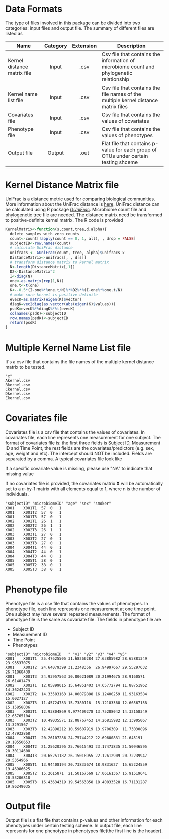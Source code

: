 # Data Formats

The type of files involved in this package can be divided into two categories: input files and output file. The summary of different files are listed as

| Name       | Category           | Extension  | Description |
| ------------- |:-------------:|:-----:|-------------|
| Kernel distance matrix file      | Input | .csv | Csv file that contains the information of microbiome count and phylogenetic relationship|
| Kernel name list file      | Input | .csv | Csv file that contains the file names of the multiple kernel distance matrix files |
| Covariates file      | Input      |  .csv | Csv file that contains the values of covariates|
| Phenotype file | Input     |    .csv | Csv file that contains the values of phenotypes |
| Output file | Output     |    .out | Flat file that contains p-value for each group of OTUs under certain testing shceme|

# Kernel Distance Matrix file

UniFrac is a distance metric used for comparing biological communities. More information about the UniFrac distance is [here](https://en.wikipedia.org/wiki/UniFrac). UniFrac distance can be calculated using R package [_GUniFrac_](https://cran.r-project.org/web/packages/GUniFrac/GUniFrac.pdf). Microbiome count file and phylogenetic tree file are needed. The distance matrix need be transformed to positive-definite kernel matrix. The R code is provided

```r
KernelMatrix<-function(s,count,tree,d,alpha){
  delete samples with zero counts
  count<-count[!apply(count == 0, 1, all), , drop = FALSE]
  subjectID<-row.names(count)
  # calculate UniFrac distance
  unifracs <- GUniFrac(count, tree, alpha)$unifracs x
  DistanceMatrix<-unifracs[, , d[s]]  
  # transform distance matrix to kernel matrix
  N<-length(DistanceMatrix[,1])
  D2<-DistanceMatrix^2
  I<-diag(N)
  one<-as.matrix(rep(1,N))
  one.t<-t(one)
  K<--0.5*(I-one%*%one.t/N)%*%D2%*%(I-one%*%one.t/N)
  # make sure kernel is positive definite
  evecK=as.matrix(eigen(K)$vector)
  diagK=vec2diag(as.vector(abs(eigen(K)$values)))
  psdK=evecK%*%diagK%*%t(evecK)
  colnames(psdK)<-subjectID
  row.names(psdK)<-subjectID
  return(psdK)
}
```
# Multiple Kernel Name List file
It's a csv file that contains the file names of the multiple kernel distance matrix to be tested. 
```csv
"x"Akernel.csvBkernel.csvCkernel.csvDkernel.csvEkernel.csv
```

# Covariates file

Covariates file is a csv file that contains the values of covariates. In covariates file, each line represents one measurement for one subject. The format of covariates file is: the first three fields is Subject ID, Measurement ID and Time Point, the rest fields are the covariates/predictors (e.g. sex, age, weight and etc). The intercept should NOT be included. Fields are separated by a comma. A typical covariates file look like

If a specific covariate value is missing, please use "NA" to indicate that missing value

If no covariates file is provided, the covariates matrix **X** will be automatically set to a _n_-by-1 matrix with all elements equal to 1, where n is the number of individuals.

```csv
"subjectID" "microbiomeID" "age" "sex" "smoker"X001	X001T1	57	0	1X001	X001T2	57	0	1X001	X001T3	57	0	1X002	X002T1	26	1	1X002	X002T2	26	1	1X002	X002T3	26	1	1X003	X003T1	27	0	1X003	X003T2	27	0	1X003	X003T3	27	0	1X004	X004T1	44	0	1X004	X004T2	44	0	1X004	X004T3	44	0	1X005	X005T1	38	0	1X005	X005T2	38	0	1X005	X005T3	38	0	1
```

# Phenotype file 

Phenotype file is a csv file that contains the values of phenotypes. In phenotype file, each line represents one measurement at one time point. One subject may have several repeated measurements. The format of phenotype file is the same as covariate file. The fields in phenotype file are

* Subject ID
* Measurement ID
* Time Point
* Phenotypes

```csv
"subjectID" "microbiomeID	" "y1" "y2" "y3" "y4" "y5"X001	X001T1	25.47625505	31.68266284	27.63805982	28.65881349	23.93537075X001	X001T2	24.64079399	31.2348356	26.94997667	29.55297632	26.71868439X001	X001T3	24.93957563	30.80621089	30.21994675	28.9160571	26.61401479X002	X002T1	12.05899015	15.64851403	14.65772794	11.88751962	14.36242423X002	X002T2	14.33583163	14.00079888	16.12400259	11.93163584	15.0027127X002	X002T3	11.45724733	15.7380116	15.12183368	12.66567158	15.15858036X003	X003T1	12.93804869	9.977409278	13.75288042	14.32158349	12.65765104X003	X003T2	10.49035571	12.08767453	14.26815982	12.13905067	13.3291567X003	X003T3	12.42898212	10.59607919	13.9706309	11.73030896	12.47932868X004	X004T1	20.26107286	24.75744212	22.69600831	21.645191	20.18550653X004	X004T2	21.25620395	25.76615493	23.17473835	21.50946595	20.30114608X004	X004T3	20.65251182	26.15018955	22.12612909	20.72239947	20.5354966X005	X005T1	13.94408194	20.73833674	18.9831627	15.65224559	19.46986625X005	X005T2	15.2615871	21.50167569	17.06161367	15.91519641	20.53206818X005	X005T3	16.43634319	19.54563858	18.40833528	16.71131287	19.86249035
```

# Output file

Output file is a flat file that contains p-values and other information for each phenotypes under certain testing scheme. In output file, each line represents for one phenotype in phenotypes file(the first line is the header).
